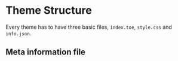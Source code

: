 # Theme Structure

Every theme has to have three basic files, ```index.toe```, ```style.css``` and ```info.json```.

## Meta information file